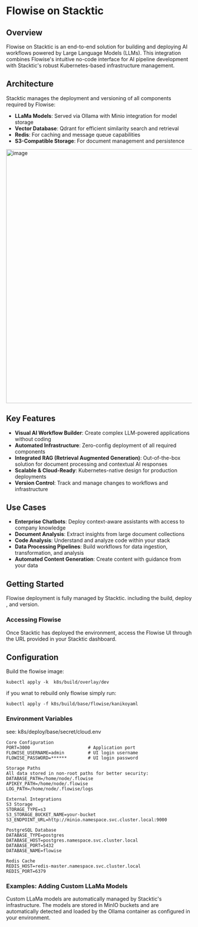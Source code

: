 # Flowise on Stacktic

## Overview

Flowise on Stacktic is an end-to-end solution for building and deploying AI workflows powered by Large Language Models (LLMs). This integration combines Flowise's intuitive no-code interface for AI pipeline development with Stacktic's robust Kubernetes-based infrastructure management.

## Architecture

Stacktic manages the deployment and versioning of all components required by Flowise:

- **LLaMa Models**: Served via Ollama with Minio integration for model storage
- **Vector Database**: Qdrant for efficient similarity search and retrieval
- **Redis**: For caching and message queue capabilities
- **S3-Compatible Storage**: For document management and persistence

 <img width="690" alt="image" src="https://github.com/user-attachments/assets/b03489c4-19cf-4fb3-bbd0-ca4cf3ec3ce4" />

## Key Features

- **Visual AI Workflow Builder**: Create complex LLM-powered applications without coding
- **Automated Infrastructure**: Zero-config deployment of all required components
- **Integrated RAG (Retrieval Augmented Generation)**: Out-of-the-box solution for document processing and contextual AI responses
- **Scalable & Cloud-Ready**: Kubernetes-native design for production deployments
- **Version Control**: Track and manage changes to workflows and infrastructure

## Use Cases

- **Enterprise Chatbots**: Deploy context-aware assistants with access to company knowledge
- **Document Analysis**: Extract insights from large document collections
- **Code Analysis**: Understand and analyze code within your stack
- **Data Processing Pipelines**: Build workflows for data ingestion, transformation, and analysis
- **Automated Content Generation**: Create content with guidance from your data

## Getting Started

Flowise deployment is fully managed by Stacktic.  including the build, deploy , and version.

### Accessing Flowise

Once Stacktic has deployed the environment, access the Flowise UI through the URL provided in your Stacktic dashboard.

## Configuration

Build the flowise image:
```
kubectl apply -k  k8s/build/overlay/dev
```
if you wnat to rebuild only flowise simply run:
```
kubectl apply -f k8s/build/base/flowise/kanikoyaml
```

### Environment Variables

see: k8s/deploy/base/secret/cloud.env

```
Core Configuration
PORT=3000                      # Application port
FLOWISE_USERNAME=admin         # UI login username
FLOWISE_PASSWORD=******        # UI login password

Storage Paths
All data stored in non-root paths for better security:
DATABASE_PATH=/home/node/.flowise
APIKEY_PATH=/home/node/.flowise
LOG_PATH=/home/node/.flowise/logs

External Integrations
S3 Storage
STORAGE_TYPE=s3
S3_STORAGE_BUCKET_NAME=your-bucket
S3_ENDPOINT_URL=http://minio.namespace.svc.cluster.local:9000

PostgreSQL Database
DATABASE_TYPE=postgres
DATABASE_HOST=postgres.namespace.svc.cluster.local
DATABASE_PORT=5432
DATABASE_NAME=flowise

Redis Cache
REDIS_HOST=redis-master.namespace.svc.cluster.local
REDIS_PORT=6379
```

### Examples: Adding Custom LLaMa Models

Custom LLaMa models are automatically managed by Stacktic's infrastructure. The models are stored in MinIO buckets and are automatically detected and loaded by the Ollama container as configured in your environment.

